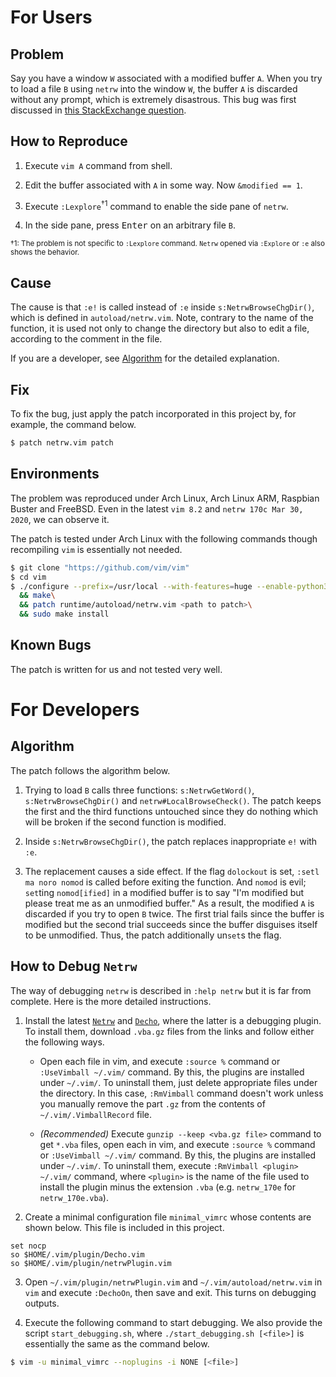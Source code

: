 # For Users

## Problem

Say you have a window `W` associated with a modified buffer `A`. When you try to load a file `B` using `netrw` into the window `W`, the buffer `A` is discarded without any prompt, which is extremely disastrous. This bug was first discussed in [this StackExchange question](https://vi.stackexchange.com/questions/24994/netrw-discards-changes-without-asking).

## How to Reproduce

1. Execute `vim A` command from shell.

2. Edit the buffer associated with `A` in some way. Now `&modified == 1`.

3. Execute `:Lexplore`<sup>†1</sup> command to enable the side pane of `netrw`.

4. In the side pane, press <kbd>Enter</kbd> on an arbitrary file `B`.

<sub>†1: The problem is not specific to `:Lexplore` command. `Netrw` opened via `:Explore` or `:e` also shows the behavior.</sub>

## Cause

The cause is that `:e!` is called instead of `:e` inside `s:NetrwBrowseChgDir()`, which is defined in `autoload/netrw.vim`. Note, contrary to the name of the function, it is used not only to change the directory but also to edit a file, according to the comment in the file.

If you are a developer, see [Algorithm](#algorithm) for the detailed explanation.

## Fix

To fix the bug, just apply the patch incorporated in this project by, for example, the command below.

```bash
$ patch netrw.vim patch
```

## Environments

The problem was reproduced under Arch Linux, Arch Linux ARM, Raspbian Buster and FreeBSD. Even in the latest `vim 8.2` and `netrw 170c Mar 30, 2020`, we can observe it.

The patch is tested under Arch Linux with the following commands though recompiling `vim` is essentially not needed.

```bash
$ git clone "https://github.com/vim/vim"
$ cd vim
$ ./configure --prefix=/usr/local --with-features=huge --enable-python3interp=dynamic\
  && make\
  && patch runtime/autoload/netrw.vim <path to patch>\
  && sudo make install
```

## Known Bugs

The patch is written for us and not tested very well.

# For Developers

## Algorithm

The patch follows the algorithm below.

1. Trying to load `B` calls three functions: `s:NetrwGetWord()`, `s:NetrwBrowseChgDir()` and `netrw#LocalBrowseCheck()`. The patch keeps the first and the third functions untouched since they do nothing which will be broken if the second function is modified.

2. Inside `s:NetrwBrowseChgDir()`, the patch replaces inappropriate `e!` with `:e`.

3. The replacement causes a side effect. If the flag `dolockout` is set, `:setl ma noro nomod` is called before exiting the function. And `nomod` is evil; `set`ting `nomod[ified]` in a modified buffer is to say "I'm modified but please treat me as an unmodified buffer." As a result, the modified `A` is discarded if you try to open `B` twice. The first trial fails since the buffer is modified but the second trial succeeds since the buffer disguises itself to be unmodified. Thus, the patch additionally un`set`s the flag.

## How to Debug `Netrw`

The way of debugging `netrw` is described in `:help netrw` but it is far from complete. Here is the more detailed instructions.

1. Install the latest [`Netrw`](http://www.drchip.org/astronaut/vim/index.html#NETRW) and [`Decho`](http://www.drchip.org/astronaut/vim/index.html#DECHO), where the latter is a debugging plugin. To install them, download `.vba.gz` files from the links and follow either the following ways.
    
    - Open each file in vim, and execute `:source %` command or `:UseVimball ~/.vim/` command. By this, the plugins are installed under `~/.vim/`. To uninstall them, just delete appropriate files under the directory. In this case, `:RmVimball` command doesn't work unless you manually remove the part `.gz` from the contents of `~/.vim/.VimballRecord` file.

    - *(Recommended)* Execute `gunzip --keep <vba.gz file>` command to get `*.vba` files, open each in vim, and execute `:source %` command or `:UseVimball ~/.vim/` command. By this, the plugins are installed under `~/.vim/`. To uninstall them, execute `:RmVimball <plugin> ~/.vim/` command, where `<plugin>` is the name of the file used to install the plugin minus the extension `.vba` (e.g. `netrw_170e` for `netrw_170e.vba`).

2. Create a minimal configuration file `minimal_vimrc` whose contents are shown below. This file is included in this project.

```vim
set nocp
so $HOME/.vim/plugin/Decho.vim
so $HOME/.vim/plugin/netrwPlugin.vim
```

3. Open `~/.vim/plugin/netrwPlugin.vim` and `~/.vim/autoload/netrw.vim` in `vim` and execute `:DechoOn`, then save and exit. This turns on debugging outputs.

4. Execute the following command to start debugging. We also provide the script `start_debugging.sh`, where `./start_debugging.sh [<file>]` is essentially the same as the command below.

```bash
$ vim -u minimal_vimrc --noplugins -i NONE [<file>]
```

<!-- vim: set spell: -->

